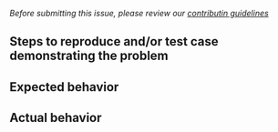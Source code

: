 *Before submitting this issue, please review our [contributin guidelines](https://github.com/ESSolutions/ESSArch_Tools_Producer/blob/master/.github/CONTRIBUTING.md)*

## Steps to reproduce and/or test case demonstrating the problem

## Expected behavior

## Actual behavior

